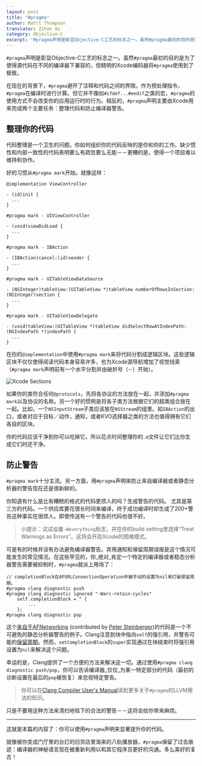 ```yaml
---
layout: post
title: "#pragma"
author: Mattt Thompson
translator: Zihan Xu
category: Objective-C
excerpt: "#pragma声明是彰显Objective-C工艺的标志之一。虽然#pragma最初的目的是为了使得源代码在不同的编译器下兼容的，但精明的Xcode编码器将#pragma使用到了极致。"
---
```


`#pragma`声明是彰显Objective-C工艺的标志之一。虽然`#pragma`最初的目的是为了使得源代码在不同的编译器下兼容的，但精明的Xcode编码器将`#pragma`使用到了极致。

在现在的背景下，`#pragma`避开了注释和代码之间的界限。作为预处理指令，`#pragma`在编译时进行计算。但它并不像如`#ifdef...#endif`之类的宏，`#pragma`的使用方式不会改变你的应用运行时的行为。相反的，`#pragma`声明主要由Xcode用来完成两个主要任务：整理代码和防止编译器警告。

## 整理你的代码

代码整理是一个卫生的问题。你如何组织你的代码反映的是你和你的工作。缺少惯性和内部一致性的代码表明要么有疏忽要么无能－－更糟的是，使得一个项目难以维持和协作。

好的习惯从`#pragma mark`开始。就像这样：

~~~{objective-c}
@implementation ViewController

- (id)init {
  ...
}

#pragma mark - UIViewController

- (void)viewDidLoad {
  ...
}

#pragma mark - IBAction

- (IBAction)cancel:(id)sender {
  ...
}

#pragma mark - UITableViewDataSource

- (NSInteger)tableView:(UITableView *)tableView numberOfRowsInSection:(NSInteger)section {
  ...
}

#pragma mark - UITableViewDelegate

- (void)tableView:(UITableView *)tableView didSelectRowAtIndexPath:(NSIndexPath *)indexPath {
  ...
}
~~~

在你的`@implementation`中使用`#pragma mark`来将代码分割成逻辑区块。这些逻辑区块不仅仅使得阅读代码本身容易许多，也为Xcode源导航增加了视觉线索（`#pragma mark`声明前有一个水平分割并由破折号（`－`）开始）。

![Xcode Sections](http://nshipster.s3.amazonaws.com/pragma-xcode-sections.png)

如果你的类符合任何`@protocols`，先将各协议的方法放在一起，并添加`#pragma mark`以及协议的名称。另一个好的惯例是将各子类方法根据它们的超类组合放在一起。比如，一个`NSInputStream`子类应该放在`NSStream`的组里。如`IBAction`的出口，或者对应于目标／动作，通知，或者KVO选择器之类的方法也值得拥有它们各自的区块。

你的代码应该干净到你可以吃掉它。所以花点时间整理你的`.m`文件让它们比你生成它们时还干净。

## 防止警告

`#pragma mark`十分主流。另一方面，用`#pragma`声明来防止来自编译器或者静态分析器的警告现在还是很新鲜的。

你知道有什么是比有糟糕的格式的代码更烦人的吗？生成警告的代码。 尤其是第三方的代码。一个供应库要花很长时间来编译，终于成功编译时却生成了200+警告这种事实在很烦人。即使传送有一个警告的代码也很不好。

> 小提示：试试设置`-Weverything`标志，并在你的build setting里选择“Treat Warnings as Errors”。这将会开启Xcode的困难模式。

可是有的时候并没有办法避免编译器警告。弃用通知和保留周期误报是这个情况可能发生的常见情况。在这些罕见的，你_绝对_肯定一个特定的编译器或者稳态分析器警告需要被抑制时，`#pragma`就派上用场了：

~~~{objective-c}
// completionBlock在AFURLConnectionOperation中被手动的设置为nil来打破保留周期。
#pragma clang diagnostic push
#pragma clang diagnostic ignored "-Warc-retain-cycles"
    self.completionBlock = ^ {
        ...
    };
#pragma clang diagnostic pop
~~~

这个[来自于AFNetworking](https://github.com/AFNetworking/AFNetworking/blob/master/AFNetworking/AFHTTPRequestOperation.m#L247) (contributed by [Peter Steinberger](https://github.com/steipete))的代码是一个不可避免的静态分析器警告的例子。Clang注意到块中指向`self`的强引用，并警告可能的[保留周期](http://www.quora.com/What-is-a-retain-cycle)。然而，`setCompletionBlock`的`super`实现通过在块结束时将强引用设置为`nil`来解决这个问题。

幸运的是，Clang提供了一个方便的方法来解决这一切。通过使用`#pragma clang diagnostic push/pop`，你可以告诉编译器_仅仅_为某一特定部分的代码（最初的诊断设置在最后的`pop`被恢复）来忽视特定警告。

> 你可以在[Clang Compiler User's Manual](http://clang.llvm.org/docs/UsersManual.html#diagnostics_pragmas)读到更多关于`#pragma`的LLVM用法的知识。

只是不要用这种方法来清扫地毯下的合法的警告－－这将会给你带来麻烦。

---

这就是本篇的内容了：你可以使用`#pragma`声明来显著提升你的代码。

就像被你变成门厅里的台灯的旧货店里淘来的八轨播放器，`#pragma`保留了过去痕迹：编译器的神秘语言现在被重新利用以和其它程序员更好的沟通。多么美好的复古！
